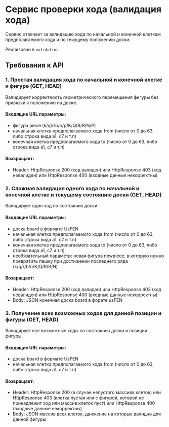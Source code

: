 # Сервис проверки хода (валидация хода)

Сервис отвечает за валидацию хода по начальной и конечной клеткам предполагаемого хода и по текущему положению доски.

Реализован в `validation`.

## Требования к API

### 1. Простая валидация хода по начальной и конечной клетке и фигуре (GET, HEAD)

Валидирует корректность геометрического перемещения фигуры без привязки к положению на доске.

#### Входящие URL параметры:

* фигура piece (k/q/r/b/n/p/K/Q/R/B/N/P)
* начальная клетка предполагаемого хода from (число от 0 до 63, либо строка вида a1, c7 и т.п)
* конечная клетка предполагаемого хода to (число от 0 до 63, либо строка вида a1, c7 и т.п)

#### Возвращает:

* Header: HttpResponse 200 (ход валиден) или HttpResponse 403 (ход невалиден) или HttpResponse 400 (входные данные некорректны)

### 2. Сложная валидация одного хода по начальной и конечной клетке и текущему состоянию доски (GET, HEAD)

Валидирует один ход по состоянию доски.

#### Входящие URL параметры:

* доска board в формате UsFEN
* начальная клетка предполагаемого хода from (число от 0 до 63, либо строка вида a1, c7 и т.п)
* конечная клетка предполагаемого хода to (число от 0 до 63, либо строка вида a1, c7 и т.п)
* необязательный параметр: новая фигура newpiece, в которую нужно превратить пешку при достижении последнего ряда (k/q/r/b/n/K/Q/R/B/N)

#### Возвращает:

* Header: HttpResponse 200 (ход валиден) или HttpResponse 403 (ход невалиден) или HttpResponse 400 (входные данные некорректны)
* Body: JSON конечная доска board в форате usFEN

### 3. Получение всех возможных ходов для данной позиции и фигуры (GET, HEAD)

Валидирует все возможные ходы по состоянию доски и позиции фигуры.

#### Входящие URL параметры:

* доска board в формате UsFEN
* начальная клетка предполагаемого хода from (число от 0 до 63, либо строка вида a1, c7 и т.п)

#### Возвращает:

* Header: HttpResponse 200 (в случае непустого массива клеток) или HttpResponse 403 (клетка пустая или с фигурой, которой не принадлежит ход или массив клеток пуст) или HttpResponse 400 (входные данные некорректны)
* Body: JSON массив всех клеток, движение на которые валидно для данной фигуры
